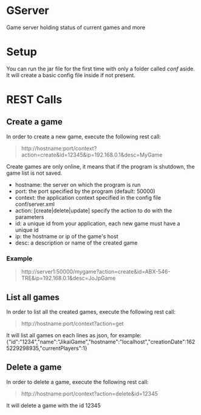 # GServer
Game server holding status of current games and more
# Setup
You can run the jar file for the first time with only a folder called *conf* aside. It will create a basic config file inside if not present.
# REST Calls
## Create a game
In order to create a new game, execute the following rest call:
> http://hostname:port/context?action=create&id=12345&ip=192.168.0.1&desc=MyGame

Create games are only online, it means that if the program is shutdown, the game list is not saved.

* hostname: the server on which the program is run
* port: the port specified by the program (default: 50000)
* context: the application context specified in the config file conf/server.xml
* action: [create|delete|update] specify the action to do with the parameters
* id: a unique id from your application, each new game must have a unique id
* ip: the hostname or ip of the game's host
* desc: a description or name of the created game

### Example
> http://server1:50000/mygame?action=create&id=ABX-546-TRE&ip=192.168.0.1&desc=JoJpGame

## List all games
In order to list all the created games, execute the following rest call:
> http://hostname:port/context?action=get

It will list all games on each lines as json, for example:
{"id":"1234","name":"JikaiGame","hostname":"localhost","creationDate":1625229298935,"currentPlayers":1}

## Delete a game
In order to delete a game, execute the following rest call:
> http://hostname:port/context?action=delete&id=12345

It will delete a game with the id 12345